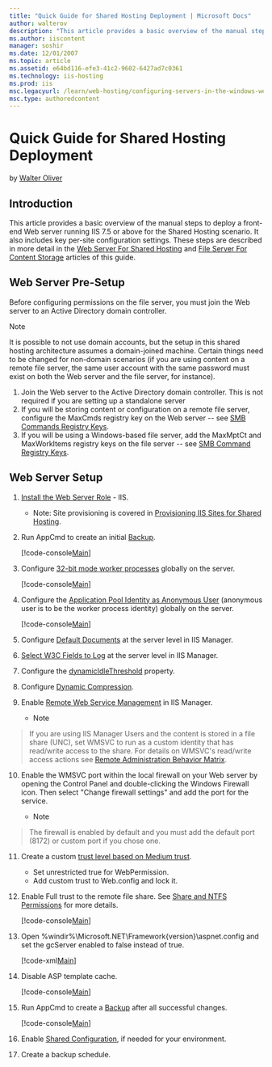 ```yaml
---
title: "Quick Guide for Shared Hosting Deployment | Microsoft Docs"
author: walterov
description: "This article provides a basic overview of the manual steps to deploy a front-end Web server running IIS 7.5 or above for the Shared Hosting scenario. It also..."
ms.author: iiscontent
manager: soshir
ms.date: 12/01/2007
ms.topic: article
ms.assetid: e64bd116-efe3-41c2-9602-6427ad7c0361
ms.technology: iis-hosting
ms.prod: iis
msc.legacyurl: /learn/web-hosting/configuring-servers-in-the-windows-web-platform/quick-guide-for-shared-hosting-deployment
msc.type: authoredcontent
---
```

Quick Guide for Shared Hosting Deployment
====================
by [Walter Oliver](https://github.com/walterov)

## Introduction

This article provides a basic overview of the manual steps to deploy a front-end Web server running IIS 7.5 or above for the Shared Hosting scenario. It also includes key per-site configuration settings. These steps are described in more detail in the [Web Server For Shared Hosting](../web-server-for-shared-hosting/index.md) and [File Server For Content Storage](index.md) articles of this guide.

## Web Server Pre-Setup

Before configuring permissions on the file server, you must join the Web server to an Active Directory domain controller.

> [!NOTE]
> It is possible to not use domain accounts, but the setup in this shared hosting architecture assumes a domain-joined machine. Certain things need to be changed for non-domain scenarios (if you are using content on a remote file server, the same user account with the same password must exist on both the Web server and the file server, for instance).

1. Join the Web server to the Active Directory domain controller. This is not required if you are setting up a standalone server
2. If you will be storing content or configuration on a remote file server, configure the MaxCmds registry key on the Web server -- see [SMB Commands Registry Keys](../web-server-for-shared-hosting/smb-commands-registry-keys_198.md).
3. If you will be using a Windows-based file server, add the MaxMptCt and MaxWorkItems registry keys on the file server -- see [SMB Command Registry Keys](smb-commands-registry-keys_196.md).

## Web Server Setup

1. [Install the Web Server Role](../web-server-for-shared-hosting/installing-the-web-server-role.md) - IIS. 

    - Note: Site provisioning is covered in [Provisioning IIS Sites for Shared Hosting](../../manage/creating-websites/provisioning-iis-7-sites-for-shared-hosting.md).
2. Run AppCmd to create an initial [Backup](../web-server-for-shared-hosting/create-a-backup-with-appcmd.md).

    [!code-console[Main](quick-guide-for-shared-hosting-deployment/samples/sample1.cmd)]
3. Configure [32-bit mode worker processes](../web-server-for-shared-hosting/32-bit-mode-worker-processes.md) globally on the server.

    [!code-console[Main](quick-guide-for-shared-hosting-deployment/samples/sample2.cmd)]
4. Configure the [Application Pool Identity as Anonymous User](../web-server-for-shared-hosting/application-pool-identity-as-anonymous-user.md) (anonymous user is to be the worker process identity) globally on the server.

    [!code-console[Main](quick-guide-for-shared-hosting-deployment/samples/sample3.cmd)]
5. Configure [Default Documents](../web-server-for-shared-hosting/default-documents.md) at the server level in IIS Manager.
6. [Select W3C Fields to Log](http://technet2.microsoft.com/windowsserver2008/en/library/844c691d-ea3d-49d8-aa53-874f401915261033.mspx?mfr=true) at the server level in IIS Manager.
7. Configure the [dynamicIdleThreshold](../web-server-for-shared-hosting/dynamicidlethreshold.md) property.
8. Configure [Dynamic Compression](../web-server-for-shared-hosting/dynamic-compression.md).
9. Enable [Remote Web Service Management](../../manage/remote-administration/remote-administration-for-iis-manager.md) in IIS Manager. 

    - > [!NOTE]
 > If you are using IIS Manager Users and the content is stored in a file share (UNC), set WMSVC to run as a custom identity that has read/write access to the share. For details on WMSVC's read/write access actions see [Remote Administration Behavior Matrix](../../manage/remote-administration/remote-administration-behavior-matrix.md).
10. Enable the WMSVC port within the local firewall on your Web server by opening the Control Panel and double-clicking the Windows Firewall icon. Then select "Change firewall settings" and add the port for the service.

    - > [!NOTE]
 > The firewall is enabled by default and you must add the default port (8172) or custom port if you chose one.
11. Create a custom [trust level based on Medium trust](../web-server-for-shared-hosting/aspnet-20-35-shared-hosting-configuration.md). 

    - Set unrestricted true for WebPermission.
    - Add custom trust to Web.config and lock it.
12. Enable Full trust to the remote file share. See [Share and NTFS Permissions](configuring-share-and-ntfs-permissions.md) for more details.

    [!code-console[Main](quick-guide-for-shared-hosting-deployment/samples/sample4.cmd)]
13. Open %windir%\Microsoft.NET\Framework\{version}\aspnet.config and set the gcServer enabled to false instead of true.

    [!code-xml[Main](quick-guide-for-shared-hosting-deployment/samples/sample5.xml)]
14. Disable ASP template cache.

    [!code-console[Main](quick-guide-for-shared-hosting-deployment/samples/sample6.cmd)]
15. Run AppCmd to create a [Backup](../web-server-for-shared-hosting/create-a-backup-with-appcmd.md) after all successful changes.

    [!code-console[Main](quick-guide-for-shared-hosting-deployment/samples/sample7.cmd)]
16. Enable [Shared Configuration](shared-configuration_211.md), if needed for your environment.
17. Create a backup schedule.